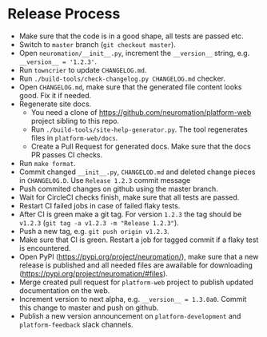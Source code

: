 # Release Process

* Make sure that the code is in a good shape, all tests are passed etc.
* Switch to `master` branch (`git checkout master`).
* Open `neuromation/__init__.py`, increment the `__version__` string, e.g. `__version__ = '1.2.3'`.
* Run `towncrier` to update `CHANGELOG.md`.
* Run `./build-tools/check-changelog.py CHANGELOG.md` checker.
* Open `CHANGELOG.md`, make sure that the generated file content looks good. Fix it if needed.
* Regenerate site docs. 
  * You need a clone of https://github.com/neuromation/platform-web project sibling to this repo.
  * Run `./build-tools/site-help-generator.py`. The tool regenerates files in `platform-web/docs`.
  * Create a Pull Request for generated docs. Make sure that the docs PR passes CI checks.
* Run `make format`.
* Commit changed `__init__.py`, `CHANGELOD.md` and deleted change pieces in `CHANGELOG.D`. Use `Release 1.2.3` commit message
* Push commited changes on github using the master branch.
* Wait for CircleCI checks finish, make sure that all tests are passed.
* Restart CI failed jobs in case of failed flaky tests.
* After CI is green make a git tag. For version `1.2.3` the tag should be `v1.2.3` (`git tag -a v1.2.3 -m "Release 1.2.3"`).
* Push a new tag, e.g. `git push origin v1.2.3`.
* Make sure that CI is green. Restart a job for tagged commit if a flaky test is encountered.
* Open PyPI (https://pypi.org/project/neuromation/), make sure that a new release is published and all needed files are awailable for downloading (https://pypi.org/project/neuromation/#files).
* Merge created pull request for `platform-web` project to publish updated documentation on the web.
* Increment version to next alpha, e.g. `__version__ = 1.3.0a0`. Commit this change to master and push on github.
* Publish a new version announcement on `platform-development` and `platform-feedback` slack channels.
